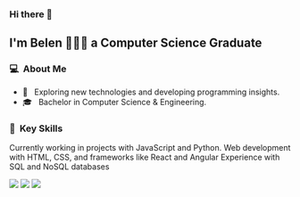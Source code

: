 


### Hi there 👋

## I'm Belen 👩🏻‍💻 a Computer Science Graduate

### 💻 &nbsp;About Me 

- 🤔 &nbsp; Exploring new technologies and developing programming insights.
- 🎓 &nbsp; Bachelor in Computer Science & Engineering.

### 🌟 &nbsp;Key Skills

Currently working in projects with JavaScript and Python.
Web development with HTML, CSS, and frameworks like React and Angular
Experience with SQL and NoSQL databases


 <img src="https://komarev.com/ghpvc/?username=anabelena&color=blueviolet&style=for-the-badge&base=1000"> 

 <img src="https://github-readme-stats.vercel.app/api?username=anabelena&show_icons=true&theme=radical)"> 

 <img  src="https://github-readme-stats.vercel.app/api/top-langs/?username=anabelena&layout=donut" />
